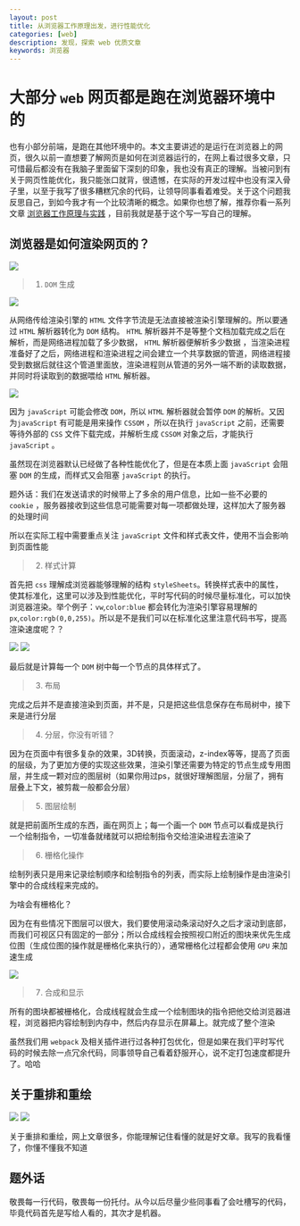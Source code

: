 ```yaml
---
layout: post
title: 从浏览器工作原理出发，进行性能优化
categories: [web]
description: 发现，探索 web 优质文章
keywords: 浏览器 
---
```


# 大部分 `web` 网页都是跑在浏览器环境中的

也有小部分前端，是跑在其他环境中的。本文主要讲述的是运行在浏览器上的网页，很久以前一直想要了解网页是如何在浏览器运行的，在网上看过很多文章，只可惜最后都没有在我脑子里面留下深刻的印象，我也没有真正的理解。当被问到有关于网页性能优化，我只能张口就背，很遗憾，在实际的开发过程中也没有深入骨子里，以至于我写了很多糟糕冗余的代码，让领导同事看着难受。关于这个问题我反思自己，到如今我才有一个比较清晰的概念。如果你也想了解，推荐你看一系列文章 [浏览器工作原理与实践](https://time.geekbang.org/column/article/118205) ，目前我就是基于这个写一写自己的理解。

## 浏览器是如何渲染网页的？

![](../../images/blog/8.png)

> 1. `DOM` 生成 

![](../../images/blog/7.png)

从网络传给渲染引擎的 `HTML` 文件字节流是无法直接被渲染引擎理解的。所以要通过 `HTML` 解析器转化为 `DOM` 结构。
`HTML` 解析器并不是等整个文档加载完成之后在解析，而是网络进程加载了多少数据， `HTML` 解析器便解析多少数据
，当渲染进程准备好了之后，网络进程和渲染进程之间会建立一个共享数据的管道，网络进程接受到数据后就往这个管道里面放，渲染进程则从管道的另外一端不断的读取数据，并同时将读取到的数据喂给 `HTML` 解析器。

![](../../images/blog/6.png)

因为 `javaScript` 可能会修改 `DOM`，所以 `HTML` 解析器就会暂停 `DOM` 的解析。又因为`javaScript` 有可能是用来操作 `CSSOM` ，所以在执行 `javaScript` 之前，还需要等待外部的 `CSS` 文件下载完成，并解析生成 `CSSOM` 对象之后，才能执行  `javaScript` 。

虽然现在浏览器默认已经做了各种性能优化了，但是在本质上面 `javaScript` 会阻塞 `DOM` 的生成，而样式又会阻塞 `javaScript` 的执行。

题外话：我们在发送请求的时候带上了多余的用户信息，比如一些不必要的 `cookie` ，服务器接收到这些信息可能需要对每一项都做处理，这样加大了服务器的处理时间


所以在实际工程中需要重点关注 `javaScript` 文件和样式表文件，使用不当会影响到页面性能

> 2. 样式计算 

首先把 `css` 理解成浏览器能够理解的结构 `styleSheets`。转换样式表中的属性，使其标准化，这里可以涉及到性能优化，平时写代码的时候尽量标准化，可以加快浏览器渲染。举个例子：`vw`,`color:blue` 都会转化为渲染引擎容易理解的 `px`,`color:rgb(0,0,255)`。所以是不是我们可以在标准化这里注意代码书写，提高渲染速度呢？？

![](../../images/blog/browser1@2x.png)
![](../../images/blog/browser2.png)

最后就是计算每一个 `DOM` 树中每一个节点的具体样式了。

> 3. 布局

完成之后并不是直接渲染到页面，并不是，只是把这些信息保存在布局树中，接下来是进行分层

> 4. 分层，你没有听错？

因为在页面中有很多复杂的效果，3D转换，页面滚动，z-index等等，提高了页面的层级，为了更加方便的实现这些效果，渲染引擎还需要为特定的节点生成专用图层，并生成一颗对应的图层树（如果你用过ps，就很好理解图层，分层了，拥有层叠上下文，被剪裁一般都会分层）

> 5. 图层绘制

就是把前面所生成的东西，画在网页上；每一个画一个 `DOM` 节点可以看成是执行一个绘制指令，一切准备就绪就可以把绘制指令交给渲染进程去渲染了

> 6. 栅格化操作

绘制列表只是用来记录绘制顺序和绘制指令的列表，而实际上绘制操作是由渲染引擎中的合成线程来完成的。

为啥会有栅格化？

 因为在有些情况下图层可以很大，我们要使用滚动条滚动好久之后才滚动到底部，而我们可视区只有固定的一部分；所以合成线程会按照视口附近的图块来优先生成位图（生成位图的操作就是栅格化来执行的），通常栅格化过程都会使用 `GPU` 来加速生成

![](../../images/blog/gup.png)

> 7. 合成和显示

所有的图块都被栅格化，合成线程就会生成一个绘制图块的指令把他交给浏览器进程，浏览器把内容绘制到内存中，然后内存显示在屏幕上。就完成了整个渲染

虽然我们用 `webpack` 及相关插件进行过各种打包优化，但是如果在我们平时写代码的时候去除一点冗余代码，同事领导自己看着舒服开心，说不定打包速度都提升了。哈哈

## 关于重排和重绘

![](../../images/blog/1.png)
![](../../images/blog/2.png)

关于重排和重绘，网上文章很多，你能理解记住看懂的就是好文章。我写的我看懂了，你懂不懂我不知道

##  题外话

敬畏每一行代码，敬畏每一份托付。从今以后尽量少些同事看了会吐槽写的代码，毕竟代码首先是写给人看的，其次才是机器。




